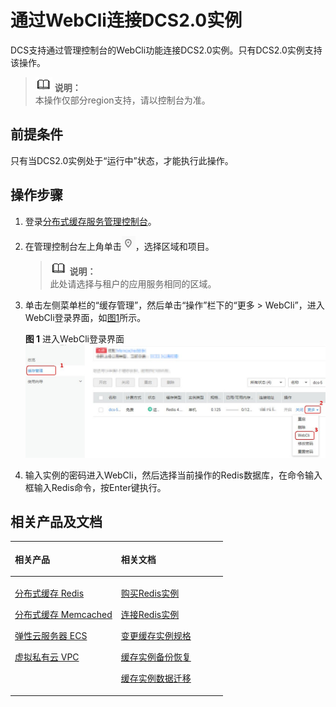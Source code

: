 # 通过WebCli连接DCS2.0实例<a name="ZH-CN_TOPIC_0145103685"></a>

DCS支持通过管理控制台的WebCli功能连接DCS2.0实例。只有DCS2.0实例支持该操作。

>![](public_sys-resources/icon-note.gif) **说明：**   
>本操作仅部分region支持，请以控制台为准。  

## 前提条件<a name="zh-cn_topic_0144572261_section46727122"></a>

只有当DCS2.0实例处于“运行中”状态，才能执行此操作。

## 操作步骤<a name="zh-cn_topic_0144572261_section321623193712"></a>

1.  登录[分布式缓存服务管理控制台](https://console.huaweicloud.com/dcs)。
2.  在管理控制台左上角单击![](figures/icon-region.png)，选择区域和项目。

    >![](public_sys-resources/icon-note.gif) **说明：**   
    >此处请选择与租户的应用服务相同的区域。  

3.  单击左侧菜单栏的“缓存管理”，然后单击“操作”栏下的“更多 \> WebCli”，进入WebCli登录界面，如[图1](#zh-cn_topic_0144572261_fig653622219616)所示。

    **图 1**  进入WebCli登录界面<a name="zh-cn_topic_0144572261_fig653622219616"></a>  
    ![](figures/进入WebCli登录界面.jpg "进入WebCli登录界面")

4.  输入实例的密码进入WebCli，然后选择当前操作的Redis数据库，在命令输入框输入Redis命令，按Enter键执行。

## 相关产品及文档<a name="zh-cn_topic_0144572261_section152613113129"></a>

<a name="zh-cn_topic_0144572261_td475c361406b4841ba0faa98fc782ed5"></a>
<table><thead align="left"><tr id="zh-cn_topic_0144572261_rb27d733848ce4e7a9386965803595f1b"><th class="cellrowborder" valign="top" width="50%" id="mcps1.1.3.1.1"><p id="zh-cn_topic_0144572261_a5cc8ae3032d8416f9696b6f2a50d82d4"><a name="zh-cn_topic_0144572261_a5cc8ae3032d8416f9696b6f2a50d82d4"></a><a name="zh-cn_topic_0144572261_a5cc8ae3032d8416f9696b6f2a50d82d4"></a>相关产品</p>
</th>
<th class="cellrowborder" valign="top" width="50%" id="mcps1.1.3.1.2"><p id="zh-cn_topic_0144572261_ad3b8309045294369bdb9a006daef8f00"><a name="zh-cn_topic_0144572261_ad3b8309045294369bdb9a006daef8f00"></a><a name="zh-cn_topic_0144572261_ad3b8309045294369bdb9a006daef8f00"></a>相关文档</p>
</th>
</tr>
</thead>
<tbody><tr id="zh-cn_topic_0144572261_re4588baf45714b4f80c021cca1290879"><td class="cellrowborder" valign="top" width="50%" headers="mcps1.1.3.1.1 "><p id="zh-cn_topic_0144572261_a8c37acc50b884e0b9a71051bcb9179b4"><a name="zh-cn_topic_0144572261_a8c37acc50b884e0b9a71051bcb9179b4"></a><a name="zh-cn_topic_0144572261_a8c37acc50b884e0b9a71051bcb9179b4"></a><a href="https://www.huaweicloud.com/product/dcs.html?infodocbz" target="_blank" rel="noopener noreferrer">分布式缓存 Redis</a></p>
<p id="zh-cn_topic_0144572261_a11d9314698354304b9a9e9cb1270b5c9"><a name="zh-cn_topic_0144572261_a11d9314698354304b9a9e9cb1270b5c9"></a><a name="zh-cn_topic_0144572261_a11d9314698354304b9a9e9cb1270b5c9"></a><a href="https://www.huaweicloud.com/product/dcsmem.html?infodocbz" target="_blank" rel="noopener noreferrer">分布式缓存 Memcached</a></p>
<p id="zh-cn_topic_0144572261_abeaed75bd99c4aeeb5ef850c82a274f2"><a name="zh-cn_topic_0144572261_abeaed75bd99c4aeeb5ef850c82a274f2"></a><a name="zh-cn_topic_0144572261_abeaed75bd99c4aeeb5ef850c82a274f2"></a><a href="https://www.huaweicloud.com/product/ecs.html?infodocbz" target="_blank" rel="noopener noreferrer">弹性云服务器 ECS</a></p>
<p id="zh-cn_topic_0144572261_zh-cn_topic_0046844820_p841193941416"><a name="zh-cn_topic_0144572261_zh-cn_topic_0046844820_p841193941416"></a><a name="zh-cn_topic_0144572261_zh-cn_topic_0046844820_p841193941416"></a><a href="http://www.huaweicloud.com/product/vpc.html?infodocbz" target="_blank" rel="noopener noreferrer">虚拟私有云 VPC</a></p>
</td>
<td class="cellrowborder" valign="top" width="50%" headers="mcps1.1.3.1.2 "><p id="zh-cn_topic_0144572261_a0c4ea7b976b745079231aeb676430680"><a name="zh-cn_topic_0144572261_a0c4ea7b976b745079231aeb676430680"></a><a name="zh-cn_topic_0144572261_a0c4ea7b976b745079231aeb676430680"></a><a href="https://support.huaweicloud.com/usermanual-dcs/dcs-zh-ug-180315001.html?infodocbz" target="_blank" rel="noopener noreferrer">购买Redis实例</a></p>
<p id="zh-cn_topic_0144572261_zh-cn_topic_0046844820_p682916370595"><a name="zh-cn_topic_0144572261_zh-cn_topic_0046844820_p682916370595"></a><a name="zh-cn_topic_0144572261_zh-cn_topic_0046844820_p682916370595"></a><a href="https://support.huaweicloud.com/usermanual-dcs/zh-cn_topic_0082114847.html?infodocbz" target="_blank" rel="noopener noreferrer">连接Redis实例</a></p>
<p id="zh-cn_topic_0144572261_a3d146c9e41904a09b098cc34a53b5652"><a name="zh-cn_topic_0144572261_a3d146c9e41904a09b098cc34a53b5652"></a><a name="zh-cn_topic_0144572261_a3d146c9e41904a09b098cc34a53b5652"></a><a href="https://support.huaweicloud.com/usermanual-dcs/zh-cn_topic_0061845451.html?infodocbz" target="_blank" rel="noopener noreferrer">变更缓存实例规格</a></p>
<p id="zh-cn_topic_0144572261_zh-cn_topic_0046844820_p12250886517"><a name="zh-cn_topic_0144572261_zh-cn_topic_0046844820_p12250886517"></a><a name="zh-cn_topic_0144572261_zh-cn_topic_0046844820_p12250886517"></a><a href="https://support.huaweicloud.com/usermanual-dcs/zh-cn_topic_0079545637.html?infodocbz" target="_blank" rel="noopener noreferrer">缓存实例备份恢复</a></p>
<p id="zh-cn_topic_0144572261_zh-cn_topic_0046844820_p143616360517"><a name="zh-cn_topic_0144572261_zh-cn_topic_0046844820_p143616360517"></a><a name="zh-cn_topic_0144572261_zh-cn_topic_0046844820_p143616360517"></a><a href="https://support.huaweicloud.com/migration-dcs/zh-cn_topic_0078784423.html?infodocbz" target="_blank" rel="noopener noreferrer">缓存实例数据迁移</a></p>
</td>
</tr>
</tbody>
</table>

